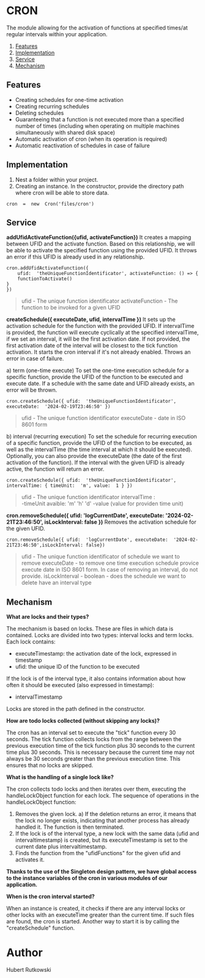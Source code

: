 # CRON

The module allowing for the activation of functions at specified times/at regular intervals within your application.

1. [Features](#Features)
2. [Implementation](#Implementation)
3. [Service](#Service)
4. [Mechanism](#Mechanism)

## Features

- Creating schedules for one-time activation
- Creating recurring schedules
- Deleting schedules
- Guaranteeing that a function is not executed more than a specified number of times (including when operating on multiple machines simultaneously with shared disk space)
- Automatic activation of cron (when its operation is required)
- Automatic reactivation of schedules in case of failure

## Implementation

1.  Nest a folder within your project.
2.  Creating an instance. In the constructor, provide the directory path where cron will be able to store data.

```shell
cron  =  new  Cron('files/cron')
```

## Service

**addUfidActivateFunction({ufid, activateFunction})**
It creates a mapping between UFID and the activate function. Based on this relationship,
we will be able to activate the specified function using the provided UFID.
It throws an error if this UFID is already used in any relationship.

```shell
cron.addUfidActivateFunction({
	ufid:  'theUniqueFunctionIdentificator', activateFunction: () => {
	functionToActivate()
}
})
```

> ufid - The unique function identificator
> activateFunction - The function to be invoked for a given UFID

**createSchedule({ executeDate, ufid, intervalTime })**
It sets up the activation schedule for the function with the provided UFID.
If intervalTime is provided, the function will execute cyclically at the specified intervalTime,
if we set an interval, it will be the first activation date. If not provided, the first activation date of the interval will be closest to the tick function activation. It starts the cron interval if it's not already enabled. Throws an error in case of failure.

a) term (one-time execute)
To set the one-time execution schedule for a specific function, provide the UFID of the function to be executed and execute date. If a schedule with the same date and UFID already exists, an error will be thrown.

```shell
cron.createSchedule({ ufid:  'theUniqueFunctionIdentificator', executeDate:  '2024-02-19T23:46:50' })
```

> ufid - The unique function identificator
> executeDate - date in ISO 8601 form

b) interval (recurring execution)
To set the schedule for recurring execution of a specific function, provide the UFID of the function to be executed, as well as the intervalTime (the time interval at which it should be executed). Optionally, you can also provide the executeDate (the date of the first activation of the function). If the interval with the given UFID is already active, the function will return an error.

```shell
cron.createSchedule({ ufid:  'theUniqueFunctionIdentificator', intervalTime: { timeUnit:  'm', value:  1 } })
```

> ufid - The unique function identificator
> intervalTime :  
>  -timeUnit avaible: 'm' 'h' 'd'
> -value (value for providen time unit)

**cron.removeSchedule({ ufid: 'logCurrentDate', executeDate: '2024-02-21T23:46:50', isLockInterval: false })**
Removes the activation schedule for the given UFID.

```shell
cron.removeSchedule({ ufid:  'logCurrentDate', executeDate:  '2024-02-21T23:46:50',isLockInterval: false})
```

> ufid - The unique function identificator of schedule we want to remove
> executeDate - to remove one time execution schedule provice execute date in ISO 8601 form. In case of removing an interval, do not provide.
> isLockInterval - boolean - does the schedule we want to delete have an interval type

## Mechanism

**What are locks and their types?**

The mechanism is based on locks. These are files in which data is contained. Locks are divided into two types: interval locks and term locks. Each lock contains:

- executeTimestamp: the activation date of the lock, expressed in timestamp
- ufid: the unique ID of the function to be executed

If the lock is of the interval type, it also contains information about how often it should be executed (also expressed in timestamp):

- intervalTimestamp

Locks are stored in the path defined in the constructor.

**How are todo locks collected (without skipping any locks)?**

The cron has an interval set to execute the "tick" function every 30 seconds. The tick function collects locks from the range between the previous execution time of the tick function plus 30 seconds to the current time plus 30 seconds. This is necessary because the current time may not always be 30 seconds greater than the previous execution time. This ensures that no locks are skipped.

**What is the handling of a single lock like?**

The cron collects todo locks and then iterates over them, executing the handleLockObject function for each lock. The sequence of operations in the handleLockObject function:

1.  Removes the given lock. a) If the deletion returns an error, it means that the lock no longer exists, indicating that another process has already handled it. The function is then terminated.
2.  If the lock is of the interval type, a new lock with the same data (ufid and intervaltimestamp) is created, but its executeTimestamp is set to the current date plus intervaltimestamp.
3.  Finds the function from the "ufidFunctions" for the given ufid and activates it.

**Thanks to the use of the Singleton design pattern, we have global access to the instance variables of the cron in various modules of our application.**

**When is the cron interval started?**

When an instance is created, it checks if there are any interval locks or other locks with an executeTime greater than the current time. If such files are found, the cron is started. Another way to start it is by calling the "createSchedule" function.

# Author

Hubert Rutkowski
